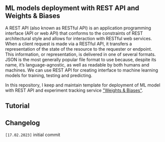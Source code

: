 ## ML models deployment with REST API and Weights & Biases

A REST API (also known as RESTful API) is an application programming interface (API or web API) that conforms to the constraints of REST architectural style and allows for interaction with RESTful web services. When a client request is made via a RESTful API, it transfers a representation of the state of the resource to the requester or endpoint. This information, or representation, is delivered in one of several formats. JSON is the most generally popular file format to use because, despite its name, it’s language-agnostic, as well as readable by both humans and machines. We can use REST API for creating interface to machine learning models for training, testing and predicting.

In this repository, I keep and maintain template for deployment of ML model with REST API and experiment tracking service ["Weights & Biases"](https://wandb.ai/). 

## Tutorial


## Changelog

`[17.02.2023]` initial commit
